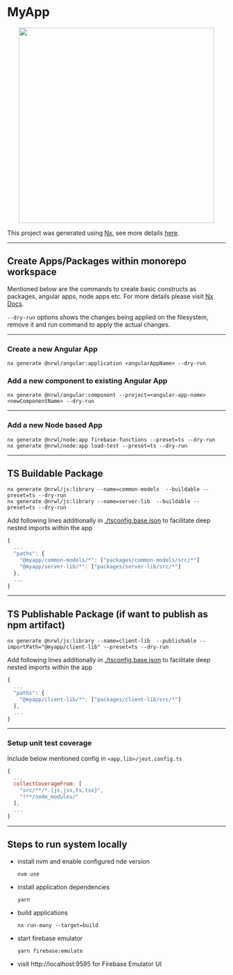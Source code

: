 # MyApp

<p style="text-align: center;"><img src="https://raw.githubusercontent.com/nrwl/nx/master/images/nx-logo.png" width="450"></p>

This project was generated using [Nx](https://nx.dev), see more details [here](./README.Nx.md).

---

## Create Apps/Packages within monorepo workspace

Mentioned below are the commands to create basic constructs as packages, angular apps, node apps etc. For more details please visit [Nx Docs](https://nx.dev/getting-started/).

`--dry-run` options shows the changes being applied on the filesystem, remove it and run command to apply the actual changes.

---

### Create a new Angular App

```
nx generate @nrwl/angular:application <angularAppName> --dry-run
```

### Add a new component to existing Angular App

```
nx generate @nrwl/angular:component --project=<angular-app-name> <newComponentName> --dry-run
```

---

### Add a new Node based App

```
nx generate @nrwl/node:app firebase-functions --preset=ts --dry-run
nx generate @nrwl/node:app load-test --preset=ts --dry-run
```

---

## TS Buildable Package

```
nx generate @nrwl/js:library --name=common-models  --buildable --preset=ts --dry-run
nx generate @nrwl/js:library --name=server-lib  --buildable --preset=ts --dry-run
```

Add following lines additionally in [./tsconfig.base.json]() to facilitate deep nested imports within the app

```js
{
  ...
  "paths": {
    "@myapp/common-models/*": ["packages/common-models/src/*"]
    "@myapp/server-lib/*": ["packages/server-lib/src/*"]
  },
  ...
}
```

---

## TS Publishable Package (if want to publish as npm artifact)

```
nx generate @nrwl/js:library --name=client-lib  --publishable --importPath="@myapp/client-lib" --preset=ts --dry-run
```

Add following lines additionally in [./tsconfig.base.json]() to facilitate deep nested imports within the app

```js
{
  ...
  "paths": {
    "@myapp/client-lib/*": ["packages/client-lib/src/*"]
  },
  ...
}
```

---

### Setup unit test coverage

Include below mentioned config in `<app,lib>/jest.config.ts`

```js
{
  ...
  collectCoverageFrom: [
    "src/**/*.{js,jsx,ts,tsx}",
    "!**/node_modules/"
  ],
  ...
}
```

---

## Steps to run system locally

- install nvm and enable configured nde version

  ```
  nvm use
  ```

- install application dependencies

  ```
  yarn
  ```

- build applications

  ```
  nx run-many --target=build
  ```

- start firebase emulator

  ```
  yarn firebase:emulate
  ```

- visit http://localhost:9595 for Firebase Emulator UI

